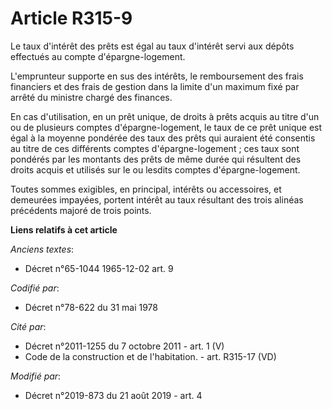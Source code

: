 # Article R315-9

Le taux d'intérêt des prêts est égal au taux d'intérêt servi aux dépôts effectués au compte d'épargne-logement.

L'emprunteur supporte en sus des intérêts, le remboursement des frais financiers et des frais de gestion dans la limite d'un
maximum fixé par arrêté du ministre chargé des finances.

En cas d'utilisation, en un prêt unique, de droits à prêts acquis au titre d'un ou de plusieurs comptes d'épargne-logement,
le taux de ce prêt unique est égal à la moyenne pondérée des taux des prêts qui auraient été consentis au titre de ces
différents comptes d'épargne-logement ; ces taux sont pondérés par les montants des prêts de même durée qui résultent des
droits acquis et utilisés sur le ou lesdits comptes d'épargne-logement.

Toutes sommes exigibles, en principal, intérêts ou accessoires, et demeurées impayées, portent intérêt au taux résultant des
trois alinéas précédents majoré de trois points.

**Liens relatifs à cet article**

_Anciens textes_:

  - Décret n°65-1044 1965-12-02 art. 9

_Codifié par_:

  - Décret n°78-622 du 31 mai 1978

_Cité par_:

  - Décret n°2011-1255 du 7 octobre 2011 - art. 1 (V)
  - Code de la construction et de l'habitation. - art. R315-17 (VD)

_Modifié par_:

  - Décret n°2019-873 du 21 août 2019 - art. 4
